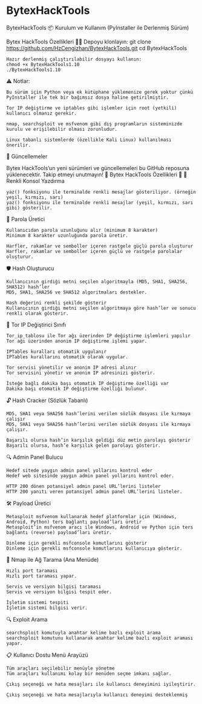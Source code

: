 # BytexHackTools
BytexHackTools
📦 Kurulum ve Kullanım (PyInstaller ile Derlenmiş Sürüm)

Bytex HackTools Özellikleri 🚀🔐
    Depoyu klonlayın:
    git clone https://github.com/HzCengizhan/BytexHackTools.git
    cd BytexHackTools

    Hazır derlenmiş çalıştırılabilir dosyayı kullanın:
    chmod +x BytexHackTools1.10
    ./BytexHackTools1.10

⚠️ Notlar:

    Bu sürüm için Python veya ek kütüphane yüklemenize gerek yoktur çünkü PyInstaller ile tek bir bağımsız dosya haline getirilmiştir.

    Tor IP değiştirme ve iptables gibi işlemler için root (yetkili) kullanıcı olmanız gerekir.

    nmap, searchsploit ve msfvenom gibi dış programların sisteminizde kurulu ve erişilebilir olması zorunludur.

    Linux tabanlı sistemlerde (özellikle Kali Linux) kullanılması önerilir.

🔄 Güncellemeler

Bytex HackTools’un yeni sürümleri ve güncellemeleri bu GitHub reposuna yüklenecektir. Takip etmeyi unutmayın!
🚀 Bytex HackTools Özellikleri 🔐
🎨 Renkli Konsol Yazdırma

    yaz() fonksiyonu ile terminalde renkli mesajlar gösteriliyor. (örneğin yeşil, kırmızı, sarı)
    yaz() fonksiyonu ile terminalde renkli mesajlar (yeşil, kırmızı, sarı gibi) gösterilir.

🔑 Parola Üretici

    Kullanıcıdan parola uzunluğunu alır (minimum 8 karakter)
    Minimum 8 karakter uzunluğunda parola üretir.

    Harfler, rakamlar ve semboller içeren rastgele güçlü parola oluşturur
    Harfler, rakamlar ve semboller içeren güçlü ve rastgele parolalar oluşturur.

🛡️ Hash Oluşturucu

    Kullanıcının girdiği metni seçilen algoritmayla (MD5, SHA1, SHA256, SHA512) hash’ler
    MD5, SHA1, SHA256 ve SHA512 algoritmaları destekler.

    Hash değerini renkli şekilde gösterir
    Kullanıcının girdiği metni seçilen algoritmaya göre hash’ler ve sonucu renkli olarak gösterir.

🧅 Tor IP Değiştirici Sınıfı

    Tor_ip_tablosu ile Tor ağı üzerinden IP değiştirme işlemleri yapılır
    Tor ağı üzerinden anonim IP değiştirme işlemi yapar.

    IPTables kuralları otomatik uygulanır
    IPTables kurallarını otomatik olarak uygular.

    Tor servisi yönetilir ve anonim IP adresi alınır
    Tor servisini yönetir ve anonim IP adresinizi gösterir.

    İsteğe bağlı dakika başı otomatik IP değiştirme özelliği var
    Dakika başı otomatik IP değiştirme özelliği bulunur.

🔓 Hash Cracker (Sözlük Tabanlı)

    MD5, SHA1 veya SHA256 hash’lerini verilen sözlük dosyası ile kırmaya çalışır
    MD5, SHA1 veya SHA256 hash’lerini verilen sözlük dosyası ile kırmaya çalışır.

    Başarılı olursa hash’in karşılık geldiği düz metin parolayı gösterir
    Başarılı olursa, hash’e karşılık gelen parolayı gösterir.

🔍 Admin Panel Bulucu

    Hedef sitede yaygın admin panel yollarını kontrol eder
    Hedef web sitesinde yaygın admin panel yollarını kontrol eder.

    HTTP 200 dönen potansiyel admin panel URL’lerini listeler
    HTTP 200 yanıtı veren potansiyel admin panel URL’lerini listeler.

🛠️ Payload Üretici

    Metasploit msfvenom kullanarak hedef platformlar için (Windows, Android, Python) ters bağlantı payload’ları üretir
    Metasploit’in msfvenom aracı ile Windows, Android ve Python için ters bağlantı (reverse) payload’ları üretir.

    Dinleme için gerekli msfconsole komutlarını gösterir
    Dinleme için gerekli msfconsole komutlarını kullanıcıya gösterir.

📡 Nmap ile Ağ Tarama (Ana Menüde)

    Hızlı port taraması
    Hızlı port taraması yapar.

    Servis ve versiyon bilgisi taraması
    Servis ve versiyon bilgisi tespit eder.

    İşletim sistemi tespiti
    İşletim sistemi bilgisi verir.

🔍 Exploit Arama

    searchsploit komutuyla anahtar kelime bazlı exploit arama
    searchsploit komutunu kullanarak anahtar kelime bazlı exploit araması yapar.

📋 Kullanıcı Dostu Menü Arayüzü

    Tüm araçları seçilebilir menüyle yönetme
    Tüm araçları kullanımı kolay bir menüden seçme imkanı sağlar.

    Çıkış seçeneği ve hata mesajları ile kullanıcı deneyimini iyileştirir.

    Çıkış seçeneği ve hata mesajlarıyla kullanıcı deneyimi desteklenmiş
